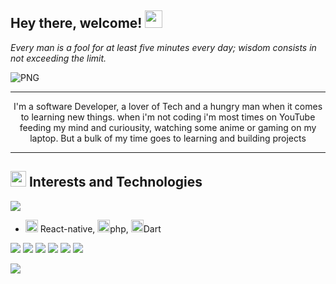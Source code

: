 ## Hey there, welcome! <img height="28" width="28" src="https://emojipedia-us.s3.amazonaws.com/source/skype/289/raising-hands_1f64c.png"/>

 _Every man is a fool for at least five minutes every day; wisdom consists in not exceeding the limit._

<img align="center" alt="PNG" src="https://user-images.githubusercontent.com/48435816/131679607-3d77b59d-b1a9-49ca-96a2-2cfb48fd97ce.png" />

<hr/>
<p align="center">I'm a software Developer, a lover of Tech and a hungry man when it comes to learning new things. when i'm not coding i'm most times on YouTube feeding my mind and curiousity, watching some anime or gaming on my laptop. But a bulk of my time goes to learning and building projects</p>
<hr/>

 ## <img height="25" width="25" src="https://emojipedia-us.s3.amazonaws.com/source/skype/289/hammer-and-wrench_1f6e0-fe0f.png"/> Interests and Technologies
<a href="https://github.com/AdamuAbba/github-readme-stats"/>
<img align="center" src="https://github-readme-stats.vercel.app/api/top-langs/?username=AdamuAbba&layout=compact"/>
</a>

-  <img height="20" width="20" src="https://cliply.co/wp-content/uploads/2021/02/392102760_FIRE_EMOJI_400px.gif"/> React-native, <img height="20" width="20" src="https://cliply.co/wp-content/uploads/2021/02/392102760_FIRE_EMOJI_400px.gif"/>php, <img height="20" width="20" src="https://cliply.co/wp-content/uploads/2021/02/392102760_FIRE_EMOJI_400px.gif"/>Dart

![](https://img.shields.io/badge/HTML5-E34F26?style=for-the-badge&logo=html5&logoColor=white)
![](https://img.shields.io/badge/CSS3-1572B6?style=for-the-badge&logo=css3&logoColor=white)
![](https://img.shields.io/badge/React-20232A?style=for-the-badge&logo=react&logoColor=61DAFB)
![](https://img.shields.io/badge/Styled%20Components-d06ebe?style=for-the-badge&logo=styled-components&logoColor=white)
![](https://img.shields.io/badge/JavaScript-F7DF1E?style=for-the-badge&logo=javascript&logoColor=black)
![](https://img.shields.io/badge/Typescript-2f74c0?style=for-the-badge&logo=typescript&logoColor=white)

<img align="center" src="https://github-readme-stats.vercel.app/api?username=AdamuAbba&count_private=true&show_icons=true&theme=outrun"/>




